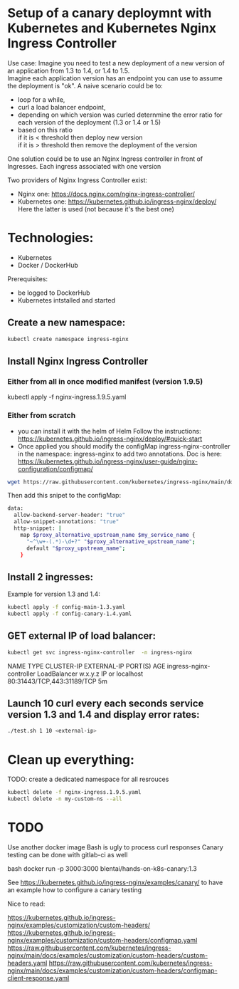 # Setup of a canary deploymnt with Kubernetes and Kubernetes Nginx Ingress Controller
Use case:
Imagine you need to test a new deployment of a new version of an application from 1.3 to 1.4, or 1.4 to 1.5.  
Imagine each application version has an endpoint you can use to assume the deployment is "ok".
A naive scenario could be to:
- loop for a while,
- curl a load balancer endpoint, 
- depending on which version was curled deternmine the error ratio for each version of the deployment (1.3 or 1.4 or 1.5)
- based on this ratio   
  if it is < threshold then deploy new version  
  if it is > threshold then remove the deployment of the version 

One solution could be to use an Nginx Ingress controller in front of Ingresses. Each ingress associated with one version   

Two providers of Nginx Ingress Controller exist:
- Nginx one: https://docs.nginx.com/nginx-ingress-controller/
- Kubernetes one: https://kubernetes.github.io/ingress-nginx/deploy/
Here the latter is used (not because it's the best one)

# Technologies:
- Kubernetes
- Docker / DockerHub

Prerequisites:
- be logged to DockerHub
- Kubernetes intstalled and started

## Create a new namespace:
```bash
kubectl create namespace ingress-nginx
```
## Install Nginx Ingress Controller

### Either from all in once modified manifest (version 1.9.5)
kubectl apply -f nginx-ingress.1.9.5.yaml

### Either from scratch
- you can install it with the helm of Helm
  Follow the instructions: https://kubernetes.github.io/ingress-nginx/deploy/#quick-start
- Once applied you should modify the configMap ingress-nginx-controller in the namespace: ingress-nginx to add two annotations.
Doc is here: https://kubernetes.github.io/ingress-nginx/user-guide/nginx-configuration/configmap/
```bash
wget https://raw.githubusercontent.com/kubernetes/ingress-nginx/main/docs/examples/customization/custom-configuration/configmap.yaml . 
```
Then add this snipet to the configMap:
```bash
data:
  allow-backend-server-header: "true"
  allow-snippet-annotations: "true"
  http-snippet: |
    map $proxy_alternative_upstream_name $my_service_name {
      "~^\w+-(.*)-\d+?" "$proxy_alternative_upstream_name";
      default "$proxy_upstream_name";
    }
```    

## Install 2 ingresses:
Example for version 1.3 and 1.4:
```bash
kubectl apply -f config-main-1.3.yaml
kubectl apply -f config-canary-1.4.yaml
```

## GET external IP of load balancer:
```bash
kubectl get svc ingress-nginx-controller  -n ingress-nginx
```
NAME                       TYPE           CLUSTER-IP      EXTERNAL-IP   PORT(S)                      AGE
ingress-nginx-controller   LoadBalancer   w.x.y.z         IP or localhost     80:31443/TCP,443:31189/TCP   5m

## Launch 10 curl every each seconds service version 1.3 and 1.4 and display error rates:
```bash
./test.sh 1 10 <external-ip>
```

# Clean up everything:
TODO: create a dedicated namespace for all resrouces 
```bash
kubectl delete -f nginx-ingress.1.9.5.yaml
kubectl delete -n my-custom-ns --all
```

# TODO
Use another docker image
Bash is ugly to process curl responses
Canary testing can be done with gitlab-ci as well


bash
docker run -p 3000:3000 blentai/hands-on-k8s-canary:1.3

See https://kubernetes.github.io/ingress-nginx/examples/canary/
to have an example how to configure a canary testing


Nice to read:

https://kubernetes.github.io/ingress-nginx/examples/customization/custom-headers/
https://kubernetes.github.io/ingress-nginx/examples/customization/custom-headers/configmap.yaml
https://raw.githubusercontent.com/kubernetes/ingress-nginx/main/docs/examples/customization/custom-headers/custom-headers.yaml
https://raw.githubusercontent.com/kubernetes/ingress-nginx/main/docs/examples/customization/custom-headers/configmap-client-response.yaml
